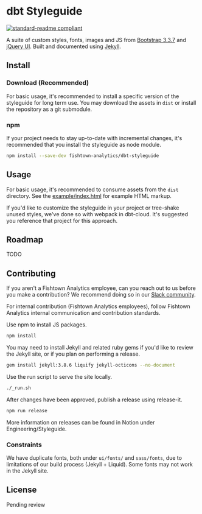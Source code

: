 # dbt Styleguide

[![standard-readme compliant](https://img.shields.io/badge/readme%20style-standard-brightgreen.svg?style=flat-square)](https://github.com/RichardLitt/standard-readme)

A suite of custom styles, fonts, images and JS from [Bootstrap 3.3.7](https://getbootstrap.com/docs/3.3/) and [jQuery UI](https://jqueryui.com/). Built and documented using [Jekyll](https://jekyllrb.com/).

## Install

### Download (Recommended)

For basic usage, it's recommended to install a specific version of the styleguide for long term use. You may download the assets in `dist` or install the repository as a git submodule.

### npm

If your project needs to stay up-to-date with incremental changes, it's recommended that you install the styleguide as node module.

```sh
npm install --save-dev fishtown-analytics/dbt-styleguide
```

## Usage

For basic usage, it's recommended to consume assets from the `dist` directory. See the [example/index.html](example/index.html) for example HTML markup.

If you'd like to customize the styleguide in your project or tree-shake unused styles, we've done so with webpack in dbt-cloud. It's suggested you reference that project for this approach.

## Roadmap

TODO

## Contributing

If you aren't a Fishtown Analytics employee, can you reach out to us before you make a contribution? We recommend doing so in our [Slack community](https://community.getdbt.com/).

For internal contribution (Fishtown Analytics employees), follow Fishtown Analytics internal communication and contribution standards.

Use npm to install JS packages.

```sh
npm install
```

You may need to install Jekyll and related ruby gems if you'd like to review the Jekyll site, or if you plan on performing a release.

```sh
gem install jekyll:3.8.6 liquify jekyll-octicons --no-document
```

Use the run script to serve the site locally.

```sh
./_run.sh
```

After changes have been approved, publish a release using release-it.

```sh
npm run release
```

More information on releases can be found in Notion under Engineering/Styleguide.

### Constraints

We have duplicate fonts, both under `ui/fonts/` and `sass/fonts`, due to limitations of our build process (Jekyll + Liquid). Some fonts may not work in the Jekyll site.

## License

Pending review
